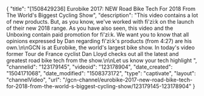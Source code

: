 {
    "title": "[1508429236] Eurobike 2017: NEW Road Bike Tech For 2018 From The World's Biggest Cycling Show",
    "description": "This video contains a lot of new products. But, as you know, we've worked with fi'zi:k on the launch of their new 2018 range. As you have also seen, this video and the Unboxing contain paid promotion for fi'zi:k. We want you to know that all opinions expressed by Dan regarding fi'zi:k's products (from 4:27) are his own.\n\nGCN is at Eurobike, the world's largest bike show. In today's video former Tour de France cyclist Dan Lloyd checks out all the latest and greatest road bike tech from the show.\n\nLet us know your tech highlight ",
    "channelid": "123179145",
    "videoid": "123178904",
    "date_created": "1504171068",
    "date_modified": "1508373172",
    "type": "captivate",
    "layout": "channelVideo",
    "url": "\/gcn-channel\/eurobike-2017-new-road-bike-tech-for-2018-from-the-world-s-biggest-cycling-show\/123179145-123178904"
}